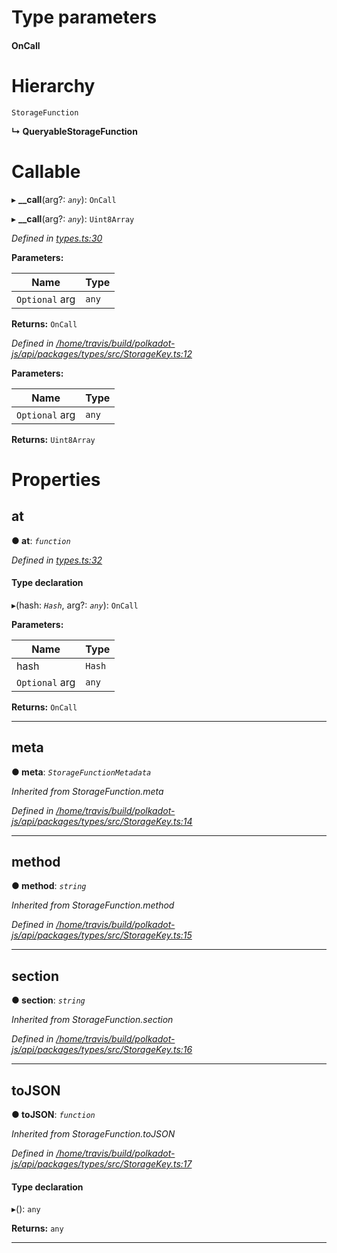 

# Type parameters
#### OnCall 
# Hierarchy

 `StorageFunction`

**↳ QueryableStorageFunction**

# Callable
▸ **__call**(arg?: *`any`*): `OnCall`

▸ **__call**(arg?: *`any`*): `Uint8Array`

*Defined in [types.ts:30](https://github.com/polkadot-js/api/blob/a69cff1/packages/api/src/types.ts#L30)*

**Parameters:**

| Name | Type |
| ------ | ------ |
| `Optional` arg | `any` |

**Returns:** `OnCall`

*Defined in [/home/travis/build/polkadot-js/api/packages/types/src/StorageKey.ts:12](https://github.com/polkadot-js/api/blob/a69cff1/packages/types/src/StorageKey.ts#L12)*

**Parameters:**

| Name | Type |
| ------ | ------ |
| `Optional` arg | `any` |

**Returns:** `Uint8Array`

# Properties

<a id="at"></a>

##  at

**● at**: *`function`*

*Defined in [types.ts:32](https://github.com/polkadot-js/api/blob/a69cff1/packages/api/src/types.ts#L32)*

#### Type declaration
▸(hash: *`Hash`*, arg?: *`any`*): `OnCall`

**Parameters:**

| Name | Type |
| ------ | ------ |
| hash | `Hash` |
| `Optional` arg | `any` |

**Returns:** `OnCall`

___
<a id="meta"></a>

##  meta

**● meta**: *`StorageFunctionMetadata`*

*Inherited from StorageFunction.meta*

*Defined in [/home/travis/build/polkadot-js/api/packages/types/src/StorageKey.ts:14](https://github.com/polkadot-js/api/blob/a69cff1/packages/types/src/StorageKey.ts#L14)*

___
<a id="method"></a>

##  method

**● method**: *`string`*

*Inherited from StorageFunction.method*

*Defined in [/home/travis/build/polkadot-js/api/packages/types/src/StorageKey.ts:15](https://github.com/polkadot-js/api/blob/a69cff1/packages/types/src/StorageKey.ts#L15)*

___
<a id="section"></a>

##  section

**● section**: *`string`*

*Inherited from StorageFunction.section*

*Defined in [/home/travis/build/polkadot-js/api/packages/types/src/StorageKey.ts:16](https://github.com/polkadot-js/api/blob/a69cff1/packages/types/src/StorageKey.ts#L16)*

___
<a id="tojson"></a>

##  toJSON

**● toJSON**: *`function`*

*Inherited from StorageFunction.toJSON*

*Defined in [/home/travis/build/polkadot-js/api/packages/types/src/StorageKey.ts:17](https://github.com/polkadot-js/api/blob/a69cff1/packages/types/src/StorageKey.ts#L17)*

#### Type declaration
▸(): `any`

**Returns:** `any`

___

